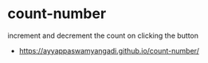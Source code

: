 # count-number
increment and decrement the count on clicking the button
* https://ayyappaswamyangadi.github.io/count-number/

